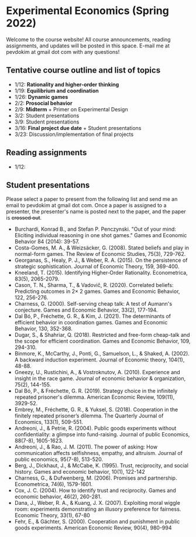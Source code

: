 # Experimental Economics (Spring 2022)
 
Welcome to the course website! All course announcements, reading assignments, and updates will be posted in this space. E-mail me at pevdokim at gmail dot com with any questions! 

## Tentative course outline and list of topics 

* 1/12: **Rationality and higher-order thinking** 
* 1/19: **Equilibrium and coordination**
* 1/26: **Dynamic games**
* 2/2: **Prosocial behavior** 
* 2/9: **Midterm**  + Primer on Experimental Design  
* 3/2: Student presentations
* 3/9: Student presentations
* 3/16: **Final project due date** + Student presentations
* 3/23: Discussion/implementation of final projects 

## Reading assignments 

* 1/12: 

## Student presentations 

Please select a paper to present from the following list and send me an email to pevdokim at gmail dot com. Once a paper is assigned to a presenter, the presenter's name is posted next to the paper, and the paper is ~~crossed out~~. 

* Burchardi, Konrad B., and Stefan P. Penczynski. "Out of your mind: Eliciting individual reasoning in one shot games." Games and Economic Behavior 84 (2014): 39-57.
* Costa-Gomes, M. A., & Weizsäcker, G. (2008). Stated beliefs and play in normal-form games. The Review of Economic Studies, 75(3), 729-762.
* Georganas, S., Healy, P. J., & Weber, R. A. (2015). On the persistence of strategic sophistication. Journal of Economic Theory, 159, 369-400.
* Kneeland, T. (2015). Identifying Higher‐Order Rationality. Econometrica, 83(5), 2065-2079.
* Cason, T. N., Sharma, T., & Vadovič, R. (2020). Correlated beliefs: Predicting outcomes in 2× 2 games. Games and Economic Behavior, 122, 256-276.
* Charness, G. (2000). Self-serving cheap talk: A test of Aumann's conjecture. Games and Economic Behavior, 33(2), 177-194.
* Dal Bó, P., Fréchette, G. R., & Kim, J. (2021). The determinants of efficient behavior in coordination games. Games and Economic Behavior, 130, 352-368.
* Dugar, S., & Shahriar, Q. (2018). Restricted and free-form cheap-talk and the scope for efficient coordination. Games and Economic Behavior, 109, 294-310.
* Binmore, K., McCarthy, J., Ponti, G., Samuelson, L., & Shaked, A. (2002). A backward induction experiment. Journal of Economic theory, 104(1), 48-88.
* Gneezy, U., Rustichini, A., & Vostroknutov, A. (2010). Experience and insight in the race game. Journal of economic behavior & organization, 75(2), 144-155.
* Dal Bó, P., & Fréchette, G. R. (2019). Strategy choice in the infinitely repeated prisoner's dilemma. American Economic Review, 109(11), 3929-52.
* Embrey, M., Fréchette, G. R., & Yuksel, S. (2018). Cooperation in the finitely repeated prisoner’s dilemma. The Quarterly Journal of Economics, 133(1), 509-551.
* Andreoni, J., & Petrie, R. (2004). Public goods experiments without confidentiality: a glimpse into fund-raising. Journal of public Economics, 88(7-8), 1605-1623.
* Andreoni, J., & Rao, J. M. (2011). The power of asking: How communication affects selfishness, empathy, and altruism. Journal of public economics, 95(7-8), 513-520.
* Berg, J., Dickhaut, J., & McCabe, K. (1995). Trust, reciprocity, and social history. Games and economic behavior, 10(1), 122-142
* Charness, G., & Dufwenberg, M. (2006). Promises and partnership. Econometrica, 74(6), 1579-1601.
* Cox, J. C. (2004). How to identify trust and reciprocity. Games and economic behavior, 46(2), 260-281.
* Dana, J., Weber, R. A., & Kuang, J. X. (2007). Exploiting moral wiggle room: experiments demonstrating an illusory preference for fairness. Economic Theory, 33(1), 67-80
* Fehr, E., & Gächter, S. (2000). Cooperation and punishment in public goods experiments. American Economic Review, 90(4), 980-994
